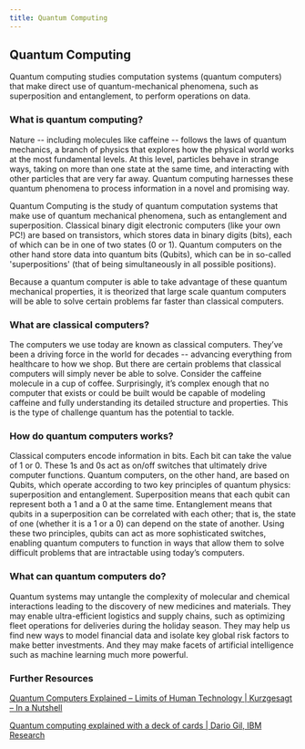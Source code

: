```yaml
---
title: Quantum Computing
---
```


## Quantum Computing

Quantum computing studies computation systems (quantum computers) that make direct use of quantum-mechanical phenomena, such as superposition and entanglement, to perform operations on data.

### What is quantum computing?

Nature -- including molecules like caffeine -- follows the laws of quantum mechanics, a branch of physics that explores how the physical world works at the most fundamental levels. At this level, particles behave in strange ways, taking on more than one state at the same time, and interacting with other particles that are very far away. Quantum computing harnesses these quantum phenomena to process information in a novel and promising way.

Quantum Computing is the study of quantum computation systems that make use of quantum mechanical phenomena, such as entanglement and superposition. Classical binary digit electronic computers (like your own PC!) are based on transistors, which stores data in binary digits (bits), each of which can be in one of two states (0 or 1). Quantum computers on the other hand store data into quantum bits (Qubits), which can be in so-called 'superpositions' (that of being simultaneously in all possible positions).

Because a quantum computer is able to take advantage of these quantum mechanical properties, it is theorized that large scale quantum computers will be able to solve certain problems far faster than classical computers.

### What are classical computers?

The computers we use today are known as classical computers. They’ve been a driving force in the world for decades -- advancing everything from healthcare to how we shop. But there are certain problems that classical computers will simply never be able to solve. Consider the caffeine molecule in a cup of coffee. Surprisingly, it’s complex enough that no computer that exists or could be built would be capable of modeling caffeine and fully understanding its detailed structure and properties. This is the type of challenge quantum has the potential to tackle.

### How do quantum computers works? 

Classical computers encode information in bits. Each bit can take the value of 1 or 0. These 1s and 0s act as on/off switches that ultimately drive computer functions. Quantum computers, on the other hand, are based on Qubits, which operate according to two key principles of quantum physics: superposition and entanglement. Superposition means that each qubit can represent both a 1 and a 0 at the same time. Entanglement means that qubits in a superposition can be correlated with each other; that is, the state of one (whether it is a 1 or a 0) can depend on the state of another. Using these two principles, qubits can act as more sophisticated switches, enabling quantum computers to function in ways that allow them to solve difficult problems that are intractable using today’s computers.

### What can quantum computers do?

Quantum systems may untangle the complexity of molecular and chemical interactions leading to the discovery of new medicines and materials. They may enable ultra-efficient logistics and supply chains, such as optimizing fleet operations for deliveries during the holiday season. They may help us find new ways to model financial data and isolate key global risk factors to make better investments. And they may make facets of artificial intelligence such as machine learning much more powerful.

### Further Resources

[Quantum Computers Explained – Limits of Human Technology | Kurzgesagt – In a Nutshell](https://www.youtube.com/watch?v=JhHMJCUmq28) 
       
[Quantum computing explained with a deck of cards | Dario Gil, IBM Research](https://www.youtube.com/watch?v=yy6TV9Dntlw)
    
